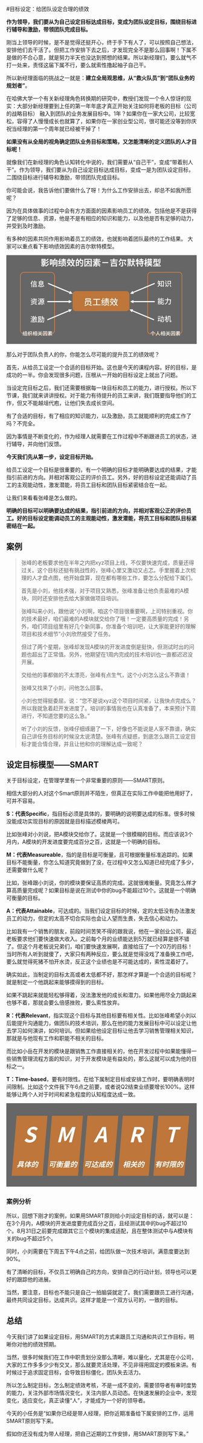 #目标设定：给团队设定合理的绩效



**作为领导，我们要从为自己设定目标达成目标，变成为团队设定目标，围绕目标进行辅导和激励，带领团队完成目标。**



刚当上领导的时候，是不是觉得还挺开心，终于手下有人了，可以按照自己想法，安排他们去干活了。但把工作安排下去之后，才发现完全不是那么回事啊！下属不是做的不合心意，就是努力半天也没达到预想的结果。所以新经理们，要么就气不打一处来，责怪这届下属不行，要么就索性撸起袖子自己干。

所以新经理面临的挑战之一就是：**建立全局观思维，从“救火队员”到“团队业务的规划者”**。

 

在哈佛大学一个有关新经理角色转换期的研究中，教授们发现一个令人惊讶的现实：大部分新经理要到上任的第一年年底才真正开始关注如何将老板的目标（公司的战略目标） 融入到团队的业务发展目标中。1年？如果你在一家大公司，比较宽松，容得了人慢慢成长也就算了，如果你在一家创业型公司，很可能还没等到你庆祝当经理的第一个周年就已经被干掉了！



**如果没有从全局的视角确定团队业务目标和策略，又怎能清晰的定义团队的人才目标呢！**



就像我们在新经理的角色认知转化中说的，我们需要从“自己干”，变成“带着别人干”。作为领导，我们要从为自己设定目标达成目标，变成一是为团队设定目标，二围绕目标进行辅导和激励，带领团队完成目标。

你可能会说，我告诉他们要做什么了呀！为什么工作安排出去，却总不如我所愿呢？



因为在具体做事的过程中会有方方面面的因素影响员工的绩效。包括他是不是获得了足够的信息、资源，他是不是有相应的知识和能力，以及他是否有足够的动力，并受到及时激励。



有多种的因素共同作用影响着员工的绩效，也就影响着团队最终的工作结果。 大家可以重点看下影响绩效因素的吉尔默特模型。

![](./img/1.png)





那么对于团队负责人的你，你能怎么尽可能的提升员工的绩效呢？

首先，从给员工设定一个合适的目标开始。这也是今天的课程内容。好的目标，是成功的一半。你会发现很多问题，压根从一开始的目标设定上就出了问题。



当设定完目标之后，我们还需要根据每一块目标和员工的能力，进行授权。所以下节课，我们就来讲讲授权。对于能力有待提升的员工来讲，我们既要指导他们的工作，但又不能越俎代庖，让他们失去成长空间。



有了合适的目标，有了相应的知识能力，以及激励，员工就能顺利的完成工作了吗？不完全。



因为事情是不断变化的，作为经理人就需要在工作过程中不断跟进员工的状态，进行辅导，并向他们反馈。



**今天我们先从第一步，设定目标开始。**



给员工设定一个目标是很重要的，有一个明确的目标才能明确要达成的结果，才能指引前进的方向。并相对客观公正的评价员工。另外，好的目标设定还能调动了员工的主观能动性，激发潜能，将员工目标和团队目标紧密结合在一起。



让我们来看看张峰是怎么做的。



**明确的目标可以明确要达成的结果，指引前进的方向，并相对客观公正的评价员工。好的目标设定能调动员工的主观能动性，激发潜能，将员工目标和团队目标紧密结在一起。**



## 案例

> 张峰的老板要求他在半年之内把xyz项目上线，不仅要快速完成，质量还得过关。这个目标还挺有挑战性的，张峰心里又激动又忐忑。手里握着上次梳理的人才盘点图，他开始盘算，现在都有哪些工作，要怎么分配给下属们。
>
> 
>
> 首先是小刘，他技术强，对于项目又熟悉，张峰准备让他负责最难的A模块，同时还安排他去给大家做做项目培训。
>
> 
>
> 张峰叫来小刘，跟他说“小刘啊，咱这个项目很重要啊，上司特别重视。你的技术最好，咱们最难的A模块就交给你了哦！一定要高质量的完成！另外，咱们项目组里有好几个新同事，你准备个培训吧，让大家能更好的理解项目和技术细节”小刘欣然接受了任务。
>
> 
>
> 但过了两个星期，张峰却发现A模块的开发进度倒是挺快，但测试时出的问题也超出了正常值。另外，他期望在1周内完成的技术培训也一直都迟迟没开展。
>
> 交给他的事都做的不太漂亮，张峰有点生气，这个小刘怎么这么不靠谱！
>
> 张峰又找来了小刘，问他怎么回事。
>
> 
>
> 小刘也觉得挺委屈，说：“您不是说xyz这个项目时间紧，让我快点完成么？所以我就急着赶开发进度了。培训的事情我也在认真准备了，本来预计下周进行，不知道您要的这么急。”
>
> 听了小刘的反馈，张峰仔细琢磨了一下，好像也不能说是人家不靠谱，确实自己讲任务目标的时候没太说清楚。张峰有点疑惑，到底怎么跟员工设定目标才能合情合理，并且让他和你的理解达成一致呢？





##  设定目标模型——SMART

关于目标设定，在管理学里有一个非常重要的原则——SMART原则。

相信大部分的人对这个Smart原则并不陌生，但真正在实际工作中能把他用好了，可并不容易。



**S：代表Specific**，指目标必须是具体的，要明确的说明要达成的标准。很多时候没能成功实现目标的原因就是目标描述模棱两可。

比如张峰对小刘说，把A模块交给你了。这就是一个很模糊的目标。而应该说3个月内，A模块的开发进度要完成百分之百，这就是一个明确的目标。



**M：代表Measureable**，指的是目标是可衡量，且可根据衡量标准追踪的。如果目标不能衡量，你怎么知道究竟做到了没，在过程中又怎么知道已经完成了多少，还需要做什么呢？

比如，张峰跟小刘说，你的模块要保证高质的完成。这就很难衡量。究竟怎么样才算高质量完成呢？如果目标是说在测试中你的bug不能超过10个。这就是一个明确可衡量的目标。



**A：代表Attainable**，可达成的。当我们设定目标的时候，定的太低没有办法激发员工的动力，但定的太高不切合实际也会让人望而生畏，失去信心和动力。

比如我有一个销售的朋友，前段时间苦笑不得的跟我说，他在一家创业公司，最近老板要求他们要快速做大收入。之前每个月的业绩能达到5万就已经算是很不错了。但这个月老板说兄弟们，咱们要快速发展啊，直接给压了一个20万的目标！当时所有人听到就傻了，大家只有两种反应，要么就是觉得没戏了准备换工作吧，要么就觉得死猪不怕开水烫，反正这个业绩也是不可能达成的，索性混着好了。

确实如此，当制定的目标太高或者太低都不好，那怎样才算是一个合适的目标呢？就是制定一个他跳起来能够摸得到的目标。

如果不跳起来就能轻松够得着，没法激发他的成长和潜力。如果他用尽全力跳起来也够不着，那就会要么倍感挫败，要么索性放弃。



**R：代表Relevant**，指实现这个目标与其他目标要有相关性。比如张峰希望小刘以后能提升沟通能力，做团队的技术培训，那么在他的能力发展目标中可以设定让他去学习如何演讲，如何培训。但如果给他设定目标让他去学习销售管理相关知识，那就是与他现有工作和职能不相关的目标。

而比如小岳在开发的模块是跟销售工作直接相关的，他在开发过程中如果能懂得一些销售管理流程方面的知识，对于开发模块是有益处的，那么这就可以成为他的目标之一。



**T：Time-based**，要有时限性。在给下属制定目标或安排工作时，要明确表明时间限制。比如这个文件我下午6点之前要，或者说Q2结束业绩要增长100%。这样能够让两个人对于时间和紧急程度的认知程度达成一致。

![](./img/smart.png)



### 案例分析

所以，回想下刚才的案例，如果用SMART原则给小刘设定目标的话，就可以是：在3个月内，A模块的开发进度要完成百分之百，且经测试其中的bug不超过10个。8月31日之前要完成跟其它三个模块的集成适配，且在整体测试中与A模块有关的bug不超过5个。


同时，小刘需要在下周五下午4点之前，给团队做一次技术培训，满意度要达到90%。


有了清晰的目标，不仅员工明确自己的方向，安排自己的行动计划，领导也可以更好的跟踪他的进展。

当然，要注意，目标也不能只是自己一拍脑袋就定了。我们需要跟员工进行沟通，最终共同设定目标，达成共识。这样才能是一个双方认可的，一致的目标。



## 总结

今天我们讲了如果设定目标，用SMART的方式来跟员工沟通和共识工作目标，明晰你对他的绩效预期。

当然，很多时候我们在工作中职责划分没那么清晰，难以量化，尤其是在小公司，大家的工作多多少少有交叉，那么就要灵活处理，不见非得用固定的模板来讲。有时候过于追求固定目标，会导致目标僵化，团队失去活力。

所以怎么制定目标，怎么制定绩效考核，不是一成不变的，需要领导者有审时度势的能力，关注外部市场情况变化，关注内部人员动态。在快速发展的企业中，发现变化，适应变化，真正读懂“人”，才能成为一个好的领导者。





今天的小任务是“如果你已经是带人经理，把你近期准备给下属安排的工作，运用SMART原则写下来。

假如你还没有成为带人经理，把自己近期的工作安排，用SMART原则写下来。”

